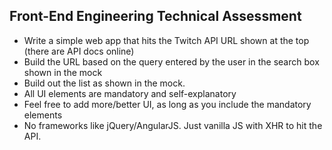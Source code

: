 ## Front-End Engineering Technical Assessment

* Write a simple web app that hits the Twitch API URL shown at the top (there are API docs online)
* Build the URL based on the query entered by the user in the search box shown in the mock
* Build out the list as shown in the mock.
* All UI elements are mandatory and self-explanatory
* Feel free to add more/better UI, as long as you include the mandatory elements
* No frameworks like jQuery/AngularJS.  Just vanilla JS with XHR to hit the API.